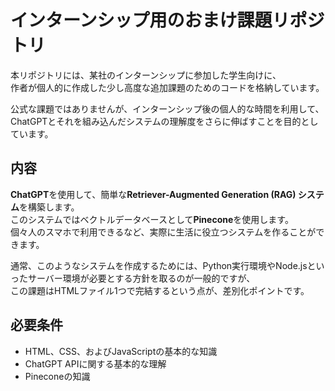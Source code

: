 # インターンシップ用のおまけ課題リポジトリ

本リポジトリには、某社のインターンシップに参加した学生向けに、  
作者が個人的に作成した少し高度な追加課題のためのコードを格納しています。  
  
公式な課題ではありませんが、インターンシップ後の個人的な時間を利用して、  
ChatGPTとそれを組み込んだシステムの理解度をさらに伸ばすことを目的としています。

## 内容
**ChatGPT**を使用して、簡単な**Retriever-Augmented Generation (RAG) システム**を構築します。  
このシステムではベクトルデータベースとして**Pinecone**を使用します。  
個々人のスマホで利用できるなど、実際に生活に役立つシステムを作ることができます。
  
通常、このようなシステムを作成するためには、Python実行環境やNode.jsといったサーバー環境が必要とする方針を取るのが一般的ですが、  
この課題はHTMLファイル1つで完結するという点が、差別化ポイントです。

## 必要条件
- HTML、CSS、およびJavaScriptの基本的な知識
- ChatGPT APIに関する基本的な理解
- Pineconeの知識
